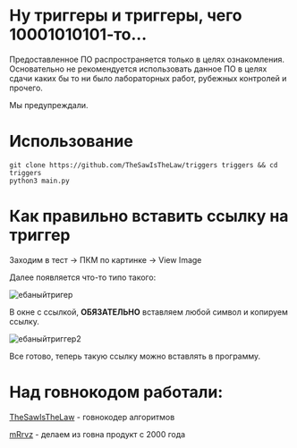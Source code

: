 # Ну триггеры и триггеры, чего 10001010101-то...

Предоставленное ПО распространяется только в целях ознакомления. Основательно не рекомендуется использовать данное ПО в целях сдачи каких бы то ни было лабораторных работ, рубежных контролей и прочего.

Мы предупреждали.

# Использование

```
git clone https://github.com/TheSawIsTheLaw/triggers triggers && cd triggers
python3 main.py
```

# Как правильно вставить ссылку на триггер

Заходим в тест -> ПКМ по картинке -> View Image

Далее появляется что-то типо такого:

![ебаныйтригер](https://sun9-20.userapi.com/c206628/v206628626/f2196/Tvdbt2LRcvA.jpg)

В окне с ссылкой, **ОБЯЗАТЕЛЬНО** вставляем любой символ и копируем ссылку. 

![ебаныйтриггер2](https://sun9-10.userapi.com/c857732/v857732626/1d3b3a/0dRdfRd6aHg.jpg)

Все готово, теперь такую ссылку можно вставлять в программу.

# Над говнокодом работали:

[TheSawIsTheLaw](https://github.com/TheSawIsTheLaw) - говнокодер алгоритмов

[mRrvz](https://github.com/mRrvz) - делаем из говна продукт с 2000 года

